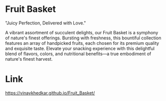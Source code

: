 # Fruit Basket
"Juicy Perfection, Delivered with Love."

A vibrant assortment of succulent delights, our Fruit Basket is a symphony of nature's finest offerings. Bursting with freshness, this bountiful collection features an array of handpicked fruits, each chosen for its premium quality and exquisite taste. Elevate your snacking experience with this delightful blend of flavors, colors, and nutritional benefits—a true embodiment of nature's finest harvest.

# Link
https://vinaykhedkar.github.io/Fruit_Basket/
